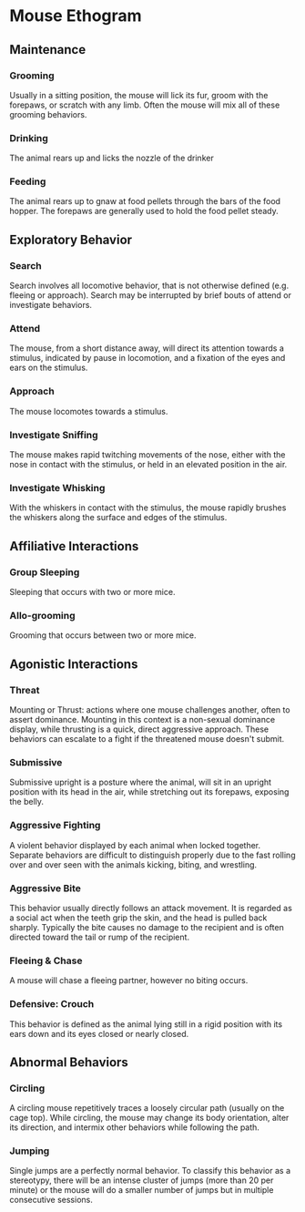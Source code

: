 # Mouse Ethogram

## Maintenance

### Grooming

Usually in a sitting position, the mouse will lick its fur, groom with the forepaws, or scratch with any limb. Often the mouse will mix all of these grooming behaviors.

### Drinking

The animal rears up and licks the nozzle of the drinker

### Feeding

The animal rears up to gnaw at food pellets through the bars of the food hopper. The forepaws are generally used to hold the food pellet steady.

## Exploratory Behavior

### Search

Search involves all locomotive behavior, that is not otherwise defined (e.g.  fleeing or approach). Search may be interrupted by brief bouts of attend or investigate behaviors.

### Attend

The mouse, from a short distance away, will direct its attention towards a stimulus, indicated by pause in locomotion, and a fixation of the eyes and ears on the stimulus.

### Approach

The mouse locomotes towards a stimulus. 

### Investigate Sniffing

The mouse makes rapid twitching movements of the nose, either with the nose in contact with the stimulus, or held in an elevated position in the air.

### Investigate  Whisking

With the whiskers in contact with the stimulus, the mouse rapidly brushes the whiskers along the surface and edges of the stimulus.

## Affiliative Interactions

### Group Sleeping

Sleeping that occurs with two or more mice.

### Allo-grooming

Grooming that occurs between two or more mice.

## Agonistic Interactions

### Threat

Mounting or Thrust: actions where one mouse challenges another, often to assert dominance. Mounting in this context is a non-sexual dominance display, while thrusting is a quick, direct aggressive approach. These behaviors can escalate to a fight if the threatened mouse doesn't submit.

### Submissive

Submissive upright is a posture where the animal, will sit in an upright position with its head in the air, while stretching out its forepaws, exposing the belly.

### Aggressive Fighting

A violent behavior displayed by each animal when locked together. Separate behaviors are difficult to distinguish properly due to the fast rolling over and over seen with the animals kicking, biting, and wrestling.

### Aggressive Bite

This behavior usually directly follows an attack movement. It is regarded as a social act when the teeth grip the skin, and the head is pulled back sharply. Typically the bite causes no damage to the recipient and is often directed toward the tail or rump of the recipient.

### Fleeing & Chase

A mouse will chase a fleeing partner, however no biting occurs.

### Defensive: Crouch

This behavior is defined as the animal lying still in a rigid position with its ears down and its eyes closed or nearly closed.

## Abnormal Behaviors

### Circling

A circling mouse repetitively traces a loosely circular path (usually on the cage top). While circling, the mouse may change its body orientation, alter its direction, and intermix other behaviors while following the path. 

### Jumping

Single jumps are a perfectly normal behavior. To classify this behavior as a stereotypy, there will be an intense cluster of jumps (more than 20 per minute) or the mouse will do a smaller number of jumps but in multiple consecutive sessions.